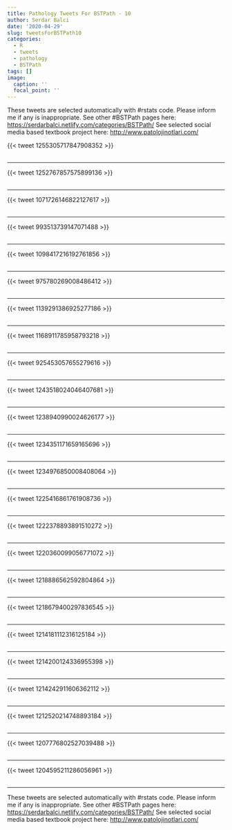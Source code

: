 ```yaml
---
title: Pathology Tweets For BSTPath - 10
author: Serdar Balci
date: '2020-04-29'
slug: tweetsForBSTPath10
categories:
  - R
  - tweets
  - pathology
  - BSTPath
tags: []
image:
  caption: ''
  focal_point: ''
---
```



These tweets are selected automatically with #rstats code. Please inform me if any is inappropriate.
See other #BSTPath pages here: https://serdarbalci.netlify.com/categories/BSTPath/ 
See selected social media based textbook project here: http://www.patolojinotlari.com/

{{< tweet 1255305717847908352 >}}
<br>
<br>
<hr>
{{< tweet 1252767857575899136 >}}
<br>
<br>
<hr>
{{< tweet 1071726146822127617 >}}
<br>
<br>
<hr>
{{< tweet 993513739147071488 >}}
<br>
<br>
<hr>
{{< tweet 1098417216192761856 >}}
<br>
<br>
<hr>
{{< tweet 975780269008486412 >}}
<br>
<br>
<hr>
{{< tweet 1139291386925277186 >}}
<br>
<br>
<hr>
{{< tweet 1168911785958793218 >}}
<br>
<br>
<hr>
{{< tweet 925453057655279616 >}}
<br>
<br>
<hr>
{{< tweet 1243518024046407681 >}}
<br>
<br>
<hr>
{{< tweet 1238940990024626177 >}}
<br>
<br>
<hr>
{{< tweet 1234351171659165696 >}}
<br>
<br>
<hr>
{{< tweet 1234976850008408064 >}}
<br>
<br>
<hr>
{{< tweet 1225416861761908736 >}}
<br>
<br>
<hr>
{{< tweet 1222378893891510272 >}}
<br>
<br>
<hr>
{{< tweet 1220360099056771072 >}}
<br>
<br>
<hr>
{{< tweet 1218886562592804864 >}}
<br>
<br>
<hr>
{{< tweet 1218679400297836545 >}}
<br>
<br>
<hr>
{{< tweet 1214181112316125184 >}}
<br>
<br>
<hr>
{{< tweet 1214200124336955398 >}}
<br>
<br>
<hr>
{{< tweet 1214242911606362112 >}}
<br>
<br>
<hr>
{{< tweet 1212520214748893184 >}}
<br>
<br>
<hr>
{{< tweet 1207776802527039488 >}}
<br>
<br>
<hr>
{{< tweet 1204595211286056961 >}}
<br>
<br>
<hr>


These tweets are selected automatically with #rstats code. Please inform me if any is inappropriate.
See other #BSTPath pages here: https://serdarbalci.netlify.com/categories/BSTPath/ 
See selected social media based textbook project here: http://www.patolojinotlari.com/
